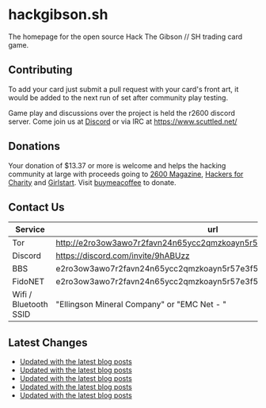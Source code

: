 # hackgibson.sh
The homepage for the open source Hack The Gibson // SH trading card game.


## Contributing

To add your card just submit a pull request with your card's front art, it would be added to the next run of set after community play testing.

Game play and discussions over the project is held the r2600 discord server. Come join us at [Discord](https://discord.com/invite/9hABUzz) or via IRC at https://www.scuttled.net/


## Donations

Your donation of $13.37 or more is welcome and helps the hacking community at large with proceeds going to [2600 Magazine](https://2600.com/), [Hackers for Charity](https://hackersforcharity.org) and [Girlstart](https://girlstart.org).  Visit [buymeacoffee](https://www.buymeacoffee.com/hackgibson.sh) to donate.


## Contact Us

Service | url
-|-
Tor | http://e2ro3ow3awo7r2favn24n65ycc2qmzkoayn5r57e3f56nvjwdcgg32ad.onion
Discord | https://discord.com/invite/9hABUzz
BBS | e2ro3ow3awo7r2favn24n65ycc2qmzkoayn5r57e3f56nvjwdcgg32ad.onion:23
FidoNET | e2ro3ow3awo7r2favn24n65ycc2qmzkoayn5r57e3f56nvjwdcgg32ad.onion:24554
Wifi / Bluetooth SSID | "Ellingson Mineral Company" or "EMC Net - <fidonet address>"

## Latest Changes
<!-- BLOG-POST-LIST:START -->
- [Updated with the latest blog posts](https://github.com/DFW2600/hackgibson.sh/commit/fc1d9dd877908e53a40ed8ec421d5bad7594594d)
- [Updated with the latest blog posts](https://github.com/DFW2600/hackgibson.sh/commit/c87e9eb1d765f710e654b160ed40a6b271d06b84)
- [Updated with the latest blog posts](https://github.com/DFW2600/hackgibson.sh/commit/dddd650b1f68e22e1972b41f832881d15a881225)
- [Updated with the latest blog posts](https://github.com/DFW2600/hackgibson.sh/commit/35de0fda7e9133368be1c26f75de2e09dad08c9a)
- [Updated with the latest blog posts](https://github.com/DFW2600/hackgibson.sh/commit/e3a66f0929250499df23f0ae162ccf8f5b234f6a)
<!-- BLOG-POST-LIST:END -->
